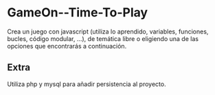 # GameOn--Time-To-Play

Crea un juego con javascript (utiliza lo aprendido, variables, funciones, bucles, código modular, ...), de temática libre o eligiendo una de las opciones que encontrarás a continuación.

## Extra

Utiliza php y mysql para añadir persistencia al proyecto.
